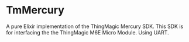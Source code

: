 # TmMercury

A pure Elixir implementation of the ThingMagic Mercury SDK.
This SDK is for interfacing the the ThingMagic M6E Micro Module. Using
UART. 
